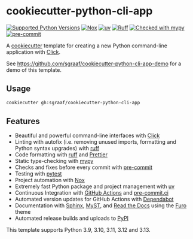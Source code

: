 # cookiecutter-python-cli-app

[![Supported Python Versions](https://img.shields.io/badge/python-3.9%20|%203.10%20|%203.11%20|%203.12%20|%203.13-blue)](https://github.com/sgraaf/cookiecutter-python-cli-app)
[![Nox](https://img.shields.io/badge/%F0%9F%A6%8A-Nox-D85E00.svg)](https://github.com/wntrblm/nox)
[![uv](https://img.shields.io/endpoint?url=https://raw.githubusercontent.com/astral-sh/uv/main/assets/badge/v0.json)](https://github.com/astral-sh/uv)
[![Ruff](https://img.shields.io/endpoint?url=https://raw.githubusercontent.com/astral-sh/ruff/main/assets/badge/v2.json)](https://github.com/astral-sh/ruff)
[![Checked with mypy](http://www.mypy-lang.org/static/mypy_badge.svg)](http://mypy-lang.org/)
[![pre-commit](https://img.shields.io/badge/pre--commit-enabled-brightgreen?logo=pre-commit&logoColor=white)](https://github.com/pre-commit/pre-commit)

A [cookiecutter](https://cookiecutter.readthedocs.io/) template for creating a new Python command-line application with [Click](https://click.palletsprojects.com/).

See https://github.com/sgraaf/cookiecutter-python-cli-app-demo for a demo of this template.

## Usage

```sh
cookiecutter gh:sgraaf/cookiecutter-python-cli-app
```

## Features

<!-- TODO: mention optional use of rich, choice of licenses, git and venv initialization -->

- Beautiful and powerful command-line interfaces with [Click](https://click.palletsprojects.com/)
- Linting with autofix (i.e. removing unused imports, formatting and Python syntax upgrades) with [ruff](https://beta.ruff.rs/docs/)
- Code formatting with [ruff](https://beta.ruff.rs/docs/) and [Prettier](https://prettier.io/)
- Static type-checking with [mypy](http://www.mypy-lang.org/)
- Checks and fixes before every commit with [pre-commit](https://pre-commit.com/)
- Testing with [pytest](https://docs.pytest.org/en/stable/index.html)
- Project automation with [Nox](https://nox.thea.codes/en/stable/)
- Extremely fast Python package and project management with [uv](https://docs.astral.sh/uv/)
- Continuous Integration with [GitHub Actions](https://github.com/features/actions) and [pre-commit.ci](https://pre-commit.ci/)
- Automated version updates for GitHub Actions with [Dependabot](https://docs.github.com/en/code-security/dependabot/working-with-dependabot/keeping-your-actions-up-to-date-with-dependabot)
- Documentation with [Sphinx](https://www.sphinx-doc.org/en/master/), [MyST](https://myst-parser.readthedocs.io/en/latest/), and [Read the Docs](https://readthedocs.org/) using the [Furo](https://pradyunsg.me/furo/) theme
- Automated release builds and uploads to [PyPI](https://pypi.org/)

This template supports Python 3.9, 3.10, 3.11, 3.12 and 3.13.
